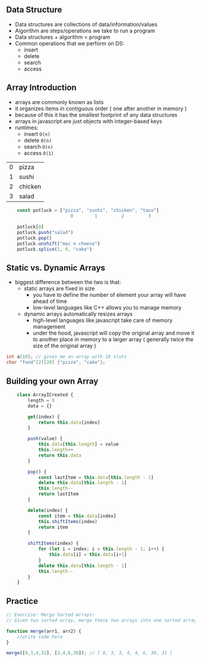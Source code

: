## Data Structure 
- Data structures are collections of data/information/values 
- Algorithm are steps/operations we take to run a program 
- Data structures + algorithm = program 
- Common operations that we perform on DS: 
    - insert
    - delete
    - search
    - access 

## Array Introduction 
- arrays are commonly known as lists
- it organizes items in contiguous order ( one after another in memory )
- because of this it has the smallest footprint of any data structures
- arrays in javascript are just objects with integer-based keys
- runtimes: 
    - insert `O(n)`
    - delete `O(n)`
    - search `O(n)`
    - access `O(1)`

|   |           |   
| - | --------- |
| 0 | pizza     |
| 1 | sushi     |
| 2 | chicken   |
| 3 | salad     |

```js
    const potluck = ["pizza", "sushi", "chicken", "taco"]
                        0        1         2         3
    
    potluck[0] 
    potluck.push("salad") 
    potluck.pop() 
    potluck.unshift("mac n cheese") 
    potluck.splice(1, 0, "cake") 
```
## Static vs. Dynamic Arrays
- biggest difference between the two is that: 
    - static arrays are fixed in size
        - you have to define the number of element your array will have ahead of time
        - low-level languages like C++ allows you to manage memory
    - dynamic arrays automatically resizes arrays 
        - high-level languages like javascript take care of memory management 
        - under the hood, javascript will copy the original array and move it to another place in memory to a larger array ( generally twice the size of the original array )
```C++
int a[10]; // gives me an array with 10 slots
char "food"[2][20] {"pizza", "cake"};
```
## Building your own Array 
```javascript 
    class ArrayICreated {
        length = 0
        data = {}

        get(index) {
            return this.data[index]
        }

        push(value) {
            this.data[this.length] = value
            this.length++
            return this.data
        }

        pop() {
            const lastItem = this.data[this.length - 1]
            delete this.data[this.length - 1]
            this.length-- 
            return lastItem
        }

        delete(index) {
            const item = this.data[index]
            this.shiftItems(index)
            return item
        }

        shiftItems(index) {
            for (let i = index; i < this.length - 1; i++) {
                this.data[i] = this.data[i+1]
            }
            delete this.data[this.length - 1]
            this.length--
        }
    }
``` 
## Practice 
```javascript
// Exercise: Merge Sorted Arrays: 
// Given two sorted array, merge these two arrays into one sorted array

function merge(arr1, arr2) {
    //write code here
}

merge([0,3,4,31], [3,4,6,30]); // [ 0, 3, 3, 4, 4, 6, 30, 31 ]
```
